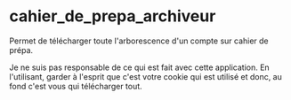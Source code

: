 # cahier_de_prepa_archiveur
Permet de télécharger toute l'arborescence d'un compte sur cahier de prépa.

Je ne suis pas responsable de ce qui est fait avec cette application.
En l'utilisant, garder à l'esprit que c'est votre cookie qui est utilisé et donc, au fond c'est vous qui télécharger
tout.
